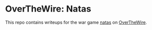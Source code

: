 # OverTheWire: Natas 

This repo contains writeups for the war game [natas](https://overthewire.org/wargames/natas/) on [OverTheWire](https://overthewire.org/).
